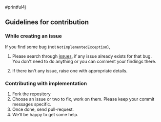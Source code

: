 #printful4j

## Guidelines for contribution

### While creating an issue

If you find some bug (not `NotImplementedException`),

1. Please search through [issues](https://github.com/clayfish/printful4j/issues), if any issue
already exists for that bug. You don't need to do anything or you can comment your findings there.

2. If there isn't any issue, raise one with appropriate details.

### Contributing with implementation

1. Fork the repository
2. Choose an issue or two to fix, work on them. Please keep your commit messages specific.
3. Once done, send pull-request.
4. We'll be happy to get some help.
